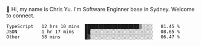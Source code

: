 👋 Hi, my name is Chris Yu. I'm Software Enginner base in Sydney. Welcome to connect.

<!--START_SECTION:waka-->

```text
TypeScript   12 hrs 10 mins  ████████████████████▒░░░░   81.45 %
JSON         1 hr 17 mins    ██░░░░░░░░░░░░░░░░░░░░░░░   08.65 %
Other        58 mins         █▓░░░░░░░░░░░░░░░░░░░░░░░   06.47 %
```

<!--END_SECTION:waka-->
